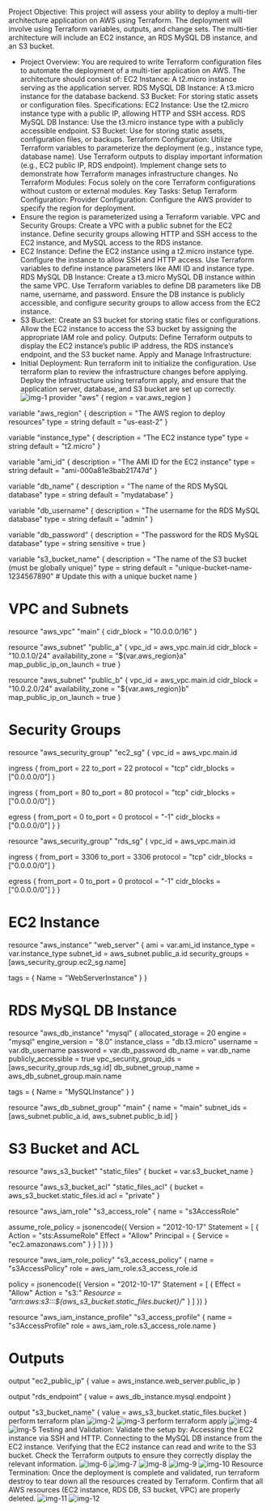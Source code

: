 Project Objective:
This project will assess your ability to deploy a multi-tier architecture application on AWS using Terraform. The deployment will involve using Terraform variables, outputs, and change sets. The multi-tier architecture will include an EC2 instance, an RDS MySQL DB instance, and an S3 bucket.
+ Project Overview:
You are required to write Terraform configuration files to automate the deployment of a multi-tier application on AWS. The architecture should consist of:
EC2 Instance: A t2.micro instance serving as the application server.
RDS MySQL DB Instance: A t3.micro instance for the database backend.
S3 Bucket: For storing static assets or configuration files.
Specifications:
EC2 Instance: Use the t2.micro instance type with a public IP, allowing HTTP and SSH access.
RDS MySQL DB Instance: Use the t3.micro instance type with a publicly accessible endpoint.
S3 Bucket: Use for storing static assets, configuration files, or backups.
Terraform Configuration:
Utilize Terraform variables to parameterize the deployment (e.g., instance type, database name).
Use Terraform outputs to display important information (e.g., EC2 public IP, RDS endpoint).
Implement change sets to demonstrate how Terraform manages infrastructure changes.
No Terraform Modules: Focus solely on the core Terraform configurations without custom or external modules.
Key Tasks:
Setup Terraform Configuration:
Provider Configuration:
Configure the AWS provider to specify the region for deployment.
+ Ensure the region is parameterized using a Terraform variable.
VPC and Security Groups:
Create a VPC with a public subnet for the EC2 instance.
Define security groups allowing HTTP and SSH access to the EC2 instance, and MySQL access to the RDS instance.
+ EC2 Instance:
Define the EC2 instance using a t2.micro instance type.
Configure the instance to allow SSH and HTTP access.
Use Terraform variables to define instance parameters like AMI ID and instance type.
RDS MySQL DB Instance:
Create a t3.micro MySQL DB instance within the same VPC.
Use Terraform variables to define DB parameters like DB name, username, and password.
Ensure the DB instance is publicly accessible, and configure security groups to allow access from the EC2 instance.
+ S3 Bucket:
Create an S3 bucket for storing static files or configurations.
Allow the EC2 instance to access the S3 bucket by assigning the appropriate IAM role and policy.
Outputs:
Define Terraform outputs to display the EC2 instance’s public IP address, the RDS instance’s endpoint, and the S3 bucket name.
Apply and Manage Infrastructure:
+ Initial Deployment:
Run terraform init to initialize the configuration.
Use terraform plan to review the infrastructure changes before applying.
Deploy the infrastructure using terraform apply, and ensure that the application server, database, and S3 bucket are set up correctly.
![img-1](<Screenshot from 2024-08-20 15-21-07.png>)
provider "aws" {
  region = var.aws_region
}

variable "aws_region" {
  description = "The AWS region to deploy resources"
  type        = string
  default     = "us-east-2"
}

variable "instance_type" {
  description = "The EC2 instance type"
  type        = string
  default     = "t2.micro"
}

variable "ami_id" {
  description = "The AMI ID for the EC2 instance"
  type        = string
  default     = "ami-000a81e3bab21747d"
}

variable "db_name" {
  description = "The name of the RDS MySQL database"
  type        = string
  default     = "mydatabase"
}

variable "db_username" {
  description = "The username for the RDS MySQL database"
  type        = string
  default     = "admin"
}

variable "db_password" {
  description = "The password for the RDS MySQL database"
  type        = string
  sensitive   = true
}

variable "s3_bucket_name" {
  description = "The name of the S3 bucket (must be globally unique)"
  type        = string
  default     = "unique-bucket-name-1234567890" # Update this with a unique bucket name
}

# VPC and Subnets
resource "aws_vpc" "main" {
  cidr_block = "10.0.0.0/16"
}

resource "aws_subnet" "public_a" {
  vpc_id                  = aws_vpc.main.id
  cidr_block              = "10.0.1.0/24"
  availability_zone       = "${var.aws_region}a"
  map_public_ip_on_launch = true
}

resource "aws_subnet" "public_b" {
  vpc_id                  = aws_vpc.main.id
  cidr_block              = "10.0.2.0/24"
  availability_zone       = "${var.aws_region}b"
  map_public_ip_on_launch = true
}

# Security Groups
resource "aws_security_group" "ec2_sg" {
  vpc_id = aws_vpc.main.id

  ingress {
    from_port   = 22
    to_port     = 22
    protocol    = "tcp"
    cidr_blocks = ["0.0.0.0/0"]
  }

  ingress {
    from_port   = 80
    to_port     = 80
    protocol    = "tcp"
    cidr_blocks = ["0.0.0.0/0"]
  }

  egress {
    from_port   = 0
    to_port     = 0
    protocol    = "-1"
    cidr_blocks = ["0.0.0.0/0"]
  }
}

resource "aws_security_group" "rds_sg" {
  vpc_id = aws_vpc.main.id

  ingress {
    from_port   = 3306
    to_port     = 3306
    protocol    = "tcp"
    cidr_blocks = ["0.0.0.0/0"]
  }

  egress {
    from_port   = 0
    to_port     = 0
    protocol    = "-1"
    cidr_blocks = ["0.0.0.0/0"]
  }
}

# EC2 Instance
resource "aws_instance" "web_server" {
  ami             = var.ami_id
  instance_type   = var.instance_type
  subnet_id       = aws_subnet.public_a.id
  security_groups = [aws_security_group.ec2_sg.name]

  tags = {
    Name = "WebServerInstance"
  }
}

# RDS MySQL DB Instance
resource "aws_db_instance" "mysql" {
  allocated_storage      = 20
  engine                 = "mysql"
  engine_version         = "8.0"
  instance_class         = "db.t3.micro"
  username               = var.db_username
  password               = var.db_password
  db_name                = var.db_name
  publicly_accessible    = true
  vpc_security_group_ids = [aws_security_group.rds_sg.id]
  db_subnet_group_name   = aws_db_subnet_group.main.name

  tags = {
    Name = "MySQLInstance"
  }
}

resource "aws_db_subnet_group" "main" {
  name       = "main"
  subnet_ids = [aws_subnet.public_a.id, aws_subnet.public_b.id]
}

# S3 Bucket and ACL
resource "aws_s3_bucket" "static_files" {
  bucket = var.s3_bucket_name
}

resource "aws_s3_bucket_acl" "static_files_acl" {
  bucket = aws_s3_bucket.static_files.id
  acl    = "private"
}

resource "aws_iam_role" "s3_access_role" {
  name = "s3AccessRole"

  assume_role_policy = jsonencode({
    Version = "2012-10-17"
    Statement = [
      {
        Action = "sts:AssumeRole"
        Effect = "Allow"
        Principal = {
          Service = "ec2.amazonaws.com"
        }
      }
    ]
  })
}

resource "aws_iam_role_policy" "s3_access_policy" {
  name = "s3AccessPolicy"
  role = aws_iam_role.s3_access_role.id

  policy = jsonencode({
    Version = "2012-10-17"
    Statement = [
      {
        Effect   = "Allow"
        Action   = "s3:*"
        Resource = "arn:aws:s3:::${aws_s3_bucket.static_files.bucket}/*"
      }
    ]
  })
}

resource "aws_iam_instance_profile" "s3_access_profile" {
  name = "s3AccessProfile"
  role = aws_iam_role.s3_access_role.name
}

# Outputs
output "ec2_public_ip" {
  value = aws_instance.web_server.public_ip
}

output "rds_endpoint" {
  value = aws_db_instance.mysql.endpoint
}

output "s3_bucket_name" {
  value = aws_s3_bucket.static_files.bucket
}
perform terraform plan
![img-2](<Screenshot from 2024-08-20 16-48-28.png>)
![img-3](<Screenshot from 2024-08-20 16-48-39.png>)
perform terraform apply
![img-4](<Screenshot from 2024-08-20 16-57-34.png>)
![img-5](<Screenshot from 2024-08-20 18-00-05.png>)
Testing and Validation:
Validate the setup by:
Accessing the EC2 instance via SSH and HTTP.
Connecting to the MySQL DB instance from the EC2 instance.
Verifying that the EC2 instance can read and write to the S3 bucket.
Check the Terraform outputs to ensure they correctly display the relevant information.
![img-6](<Screenshot from 2024-08-21 12-29-50.png>)
![img-7](<Screenshot from 2024-08-21 12-30-30.png>)
![img-8](<Screenshot from 2024-08-21 12-31-04.png>)
![img-9](<Screenshot from 2024-08-21 12-31-29.png>)
![img-10](<Screenshot from 2024-08-21 12-32-12.png>)
Resource Termination:
Once the deployment is complete and validated, run terraform destroy to tear down all the resources created by Terraform.
Confirm that all AWS resources (EC2 instance, RDS DB, S3 bucket, VPC) are properly deleted.
![img-11](<Screenshot from 2024-08-20 18-00-41.png>)
![img-12](<Screenshot from 2024-08-20 18-01-29.png>)
